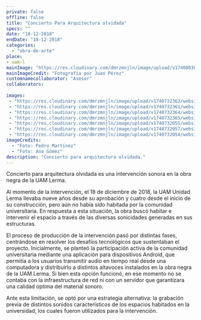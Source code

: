 ```yaml
---
private: false
offline: false
title: "Concierto Para Arquítectura olvidada"
specs: ""
date: "18-12-2018"
endDate: "18-12-2018"
categories: 
  - "obra-de-arte"
place: 
- uam-l
mainImage: "https://res.cloudinary.com/dmrzmnjln/image/upload/v1740803872/website/projects/obra/oopabbtbyvaqjaapha61.jpg"
mainImageCredit: "Fotografía por Juan Pérez"
customnamecollaborator: "Asesor"
collaborators:
  
images:
 - "https://res.cloudinary.com/dmrzmnjln/image/upload/v1740732362/website/projects/obra/g2hjanqhsjfja9gjgbob.jpg"
 - "https://res.cloudinary.com/dmrzmnjln/image/upload/v1740732361/website/projects/obra/sf16ewyouzb1do3yu29v.jpg"
 - "https://res.cloudinary.com/dmrzmnjln/image/upload/v1740732364/website/projects/obra/sdzsopvdbhaihlqwlzux.jpg"
 - "https://res.cloudinary.com/dmrzmnjln/image/upload/v1740732365/website/projects/obra/bi3fvuwofehkgwqvea0q.jpg"
 - "https://res.cloudinary.com/dmrzmnjln/image/upload/v1740732055/website/projects/obra/ku0cn1qbab7xvqdclanb.jpg"
 - "https://res.cloudinary.com/dmrzmnjln/image/upload/v1740732057/website/projects/obra/ah15makyrraxtqevnhot.jpg"
 - "https://res.cloudinary.com/dmrzmnjln/image/upload/v1740732054/website/projects/obra/xmtzxg9ca3ciw0npcrwj.jpg"
imageCredits:
  - "Foto: Pedro Martínez"
  - "Foto: Ana Gómez"
description: "Concierto para arquitectura olvidada."
---
```

Concierto para arquitectura olvidada es una intervención sonora en la obra negra de la UAM Lerma.

Al momento de la intervención, el 18 de diciembre de 2018, la UAM Unidad Lerma llevaba nueve años desde su aprobación y cuatro desde el inicio de su construcción, pero aún no había sido habitada por la comunidad universitaria. En respuesta a esta situación, la obra buscó habitar e intervenir el espacio a través de las diversas sonicidades generadas en sus estructuras.

El proceso de producción de la intervención pasó por distintas fases, centrándose en resolver los desafíos tecnológicos que sustentaban el proyecto. Inicialmente, se planteó la participación activa de la comunidad universitaria mediante una aplicación para dispositivos Android, que permitía a los usuarios transmitir audio en tiempo real desde una computadora y distribuirlo a distintos altavoces instalados en la obra negra de la UAM Lerma. Si bien esta opción funcionó, en ese momento no se contaba con la infraestructura de red ni con un servidor que garantizara una calidad óptima del material sonoro.

Ante esta limitación, se optó por una estrategia alternativa: la grabación previa de distintos sonidos característicos de los espacios habitados en la universidad, los cuales fueron utilizados para la intervención.

